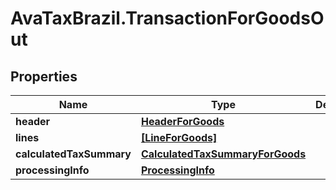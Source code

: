 # AvaTaxBrazil.TransactionForGoodsOut

## Properties
Name | Type | Description | Notes
------------ | ------------- | ------------- | -------------
**header** | [**HeaderForGoods**](HeaderForGoods.md) |  | [optional] 
**lines** | [**[LineForGoods]**](LineForGoods.md) |  | [optional] 
**calculatedTaxSummary** | [**CalculatedTaxSummaryForGoods**](CalculatedTaxSummaryForGoods.md) |  | [optional] 
**processingInfo** | [**ProcessingInfo**](ProcessingInfo.md) |  | [optional] 


